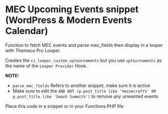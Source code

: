 # MEC Upcoming Events snippet (WordPress & Modern Events Calendar)
Function to fetch MEC events and parse mec_fields then display in a looper with Themeco Pro Looper.

Creates the `cs_looper_custom_uptournaments` but you use `uptournaments` as the name of the `Looper Provider` Hook.

**NOTE:**
* `parse_mec_fields` Refers to another snippet, make sure it is active
* Make sure to edit the `AND NOT (p.post_title like '%minecraft%' OR p.post_title like 'Smash Summit%')` to remove any unwanted events

Place this code in a snippet or in your Functions.PHP file
